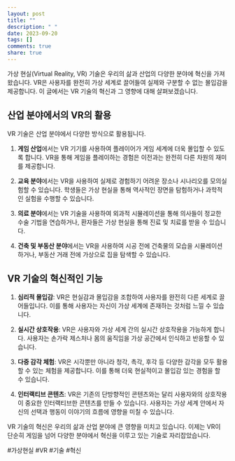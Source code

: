 ```yaml
---
layout: post
title: ""
description: " "
date: 2023-09-20
tags: []
comments: true
share: true
---
```


가상 현실(Virtual Reality, VR) 기술은 우리의 삶과 산업의 다양한 분야에 혁신을 가져왔습니다. VR은 사용자를 완전히 가상 세계로 끌어들여 실제와 구분할 수 없는 몰입감을 제공합니다. 이 글에서는 VR 기술의 혁신과 그 영향에 대해 살펴보겠습니다.

## 산업 분야에서의 VR의 활용

VR 기술은 산업 분야에서 다양한 방식으로 활용됩니다.

1. **게임 산업**에서는 VR 기기를 사용하여 플레이어가 게임 세계에 더욱 몰입할 수 있도록 합니다. VR을 통해 게임을 플레이하는 경험은 이전과는 완전히 다른 차원의 재미를 제공합니다.

2. **교육 분야**에서는 VR을 사용하여 실제로 경험하기 어려운 장소나 시나리오를 모의실험할 수 있습니다. 학생들은 가상 현실을 통해 역사적인 장면을 탐험하거나 과학적인 실험을 수행할 수 있습니다.

3. **의료 분야**에서는 VR 기술을 사용하여 외과적 시뮬레이션을 통해 의사들이 정교한 수술 기법을 연습하거나, 환자들은 가상 현실을 통해 진료 및 치료를 받을 수 있습니다.

4. **건축 및 부동산 분야**에서는 VR을 사용하여 시공 전에 건축물의 모습을 시뮬레이션하거나, 부동산 거래 전에 가상으로 집을 탐색할 수 있습니다.

## VR 기술의 혁신적인 기능

1. **심리적 몰입감**: VR은 현실감과 몰입감을 조합하여 사용자를 완전히 다른 세계로 끌어들입니다. 이를 통해 사용자는 자신이 가상 세계에 존재하는 것처럼 느낄 수 있습니다.

2. **실시간 상호작용**: VR은 사용자와 가상 세계 간의 실시간 상호작용을 가능하게 합니다. 사용자는 손가락 제스처나 몸의 움직임을 가상 공간에서 인식하고 반응할 수 있습니다.

3. **다중 감각 체험**: VR은 시각뿐만 아니라 청각, 촉각, 후각 등 다양한 감각을 모두 활용할 수 있는 체험을 제공합니다. 이를 통해 더욱 현실적이고 몰입감 있는 경험을 할 수 있습니다.

4. **인터랙티브 콘텐츠**: VR은 기존의 단방향적인 콘텐츠와는 달리 사용자와의 상호작용이 중요한 인터랙티브한 콘텐츠를 만들 수 있습니다. 사용자는 가상 세계 안에서 자신의 선택과 행동이 이야기의 흐름에 영향을 미칠 수 있습니다.

VR 기술의 혁신은 우리의 삶과 산업 분야에 큰 영향을 미치고 있습니다. 이제는 VR이 단순히 게임을 넘어 다양한 분야에서 혁신을 이루고 있는 기술로 자리잡았습니다.

#가상현실 #VR #기술 #혁신